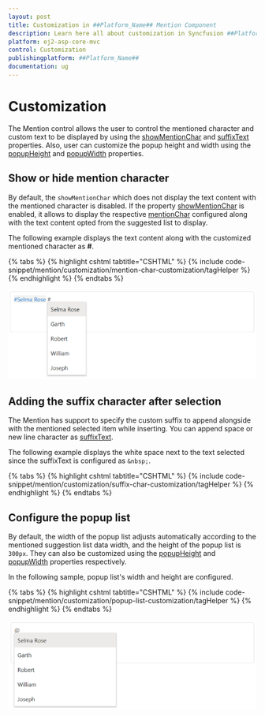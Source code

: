```yaml
---
layout: post
title: Customization in ##Platform_Name## Mention Component
description: Learn here all about customization in Syncfusion ##Platform_Name## Mention component of Syncfusion Essential JS 2 and more.
platform: ej2-asp-core-mvc
control: Customization
publishingplatform: ##Platform_Name##
documentation: ug
---
```


# Customization

The Mention control allows the user to control the mentioned character and custom text to be displayed by using the [showMentionChar](https://help.syncfusion.com/cr/aspnetmvc-js2/Syncfusion.EJ2.DropDowns.Mention.html#Syncfusion_EJ2_DropDowns_Mention_ShowMentionChar) and [suffixText](https://help.syncfusion.com/cr/aspnetmvc-js2/Syncfusion.EJ2.DropDowns.Mention.html#Syncfusion_EJ2_DropDowns_Mention_SuffixText) properties. Also, user can customize the popup height and width using the [popupHeight](https://help.syncfusion.com/cr/aspnetmvc-js2/Syncfusion.EJ2.DropDowns.Mention.html#Syncfusion_EJ2_DropDowns_Mention_PopupHeight) and [popupWidth](https://help.syncfusion.com/cr/aspnetmvc-js2/Syncfusion.EJ2.DropDowns.Mention.html#Syncfusion_EJ2_DropDowns_Mention_PopupWidth) properties.

## Show or hide mention character

By default, the `showMentionChar` which does not display the text content with the mentioned character is disabled. If the property [showMentionChar](https://help.syncfusion.com/cr/aspnetmvc-js2/Syncfusion.EJ2.DropDowns.Mention.html#Syncfusion_EJ2_DropDowns_Mention_ShowMentionChar) is enabled, it allows to display the respective [mentionChar](https://help.syncfusion.com/cr/aspnetmvc-js2/Syncfusion.EJ2.DropDowns.Mention.html#Syncfusion_EJ2_DropDowns_Mention_MentionChar) configured along with the text content opted from the suggested list to display.

The following example displays the text content along with the customized mentioned character as **#**.

{% tabs %}
{% highlight cshtml tabtitle="CSHTML" %}
{% include code-snippet/mention/customization/mention-char-customization/tagHelper %}
{% endhighlight %}
{% endtabs %}

![Show or hide mention character](../images/show-mention-char.png)

## Adding the suffix character after selection

The Mention has support to specify the custom suffix to append alongside with the mentioned selected item while inserting. You can append space or new line character as [suffixText](https://help.syncfusion.com/cr/aspnetmvc-js2/Syncfusion.EJ2.DropDowns.Mention.html#Syncfusion_EJ2_DropDowns_Mention_SuffixText).

The following example displays the white space next to the text selected since the suffixText is configured as `&nbsp;`.

{% tabs %}
{% highlight cshtml tabtitle="CSHTML" %}
{% include code-snippet/mention/customization/suffix-char-customization/tagHelper %}
{% endhighlight %}
{% endtabs %}

## Configure the popup list

By default, the width of the popup list adjusts automatically according to the mentioned suggestion list data width, and the height of the popup list is `300px`. They can also be customized using the [popupHeight](https://help.syncfusion.com/cr/aspnetmvc-js2/Syncfusion.EJ2.DropDowns.Mention.html#Syncfusion_EJ2_DropDowns_Mention_PopupHeight) and [popupWidth](https://help.syncfusion.com/cr/aspnetmvc-js2/Syncfusion.EJ2.DropDowns.Mention.html#Syncfusion_EJ2_DropDowns_Mention_PopupWidth) properties respectively.

In the following sample, popup list's width and height are configured.

{% tabs %}
{% highlight cshtml tabtitle="CSHTML" %}
{% include code-snippet/mention/customization/popup-list-customization/tagHelper %}
{% endhighlight %}
{% endtabs %}

![Configure popup list](../images/popup-list.png)


